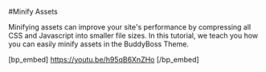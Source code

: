 #Minify Assets

Minifying assets can improve your site's performance by compressing all CSS and Javascript into smaller file sizes. In this tutorial, we teach you how you can easily minify assets in the BuddyBoss Theme. 

[bp_embed] https://youtu.be/h95qB6XnZHo [/bp_embed]